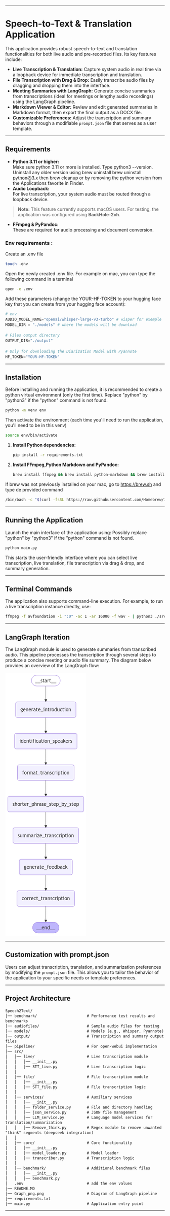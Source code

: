 
---
# Speech-to-Text & Translation Application

This application provides robust speech-to-text and translation functionalities for both live audio and pre-recorded files. Its key features include:

- **Live Transcription & Translation:** Capture system audio in real time via a loopback device for immediate transcription and translation.
- **File Transcription with Drag & Drop:** Easily transcribe audio files by dragging and dropping them into the interface.
- **Meeting Summaries with LangGraph:** Generate concise summaries from transcriptions (ideal for meetings or lengthy audio recordings) using the LangGraph pipeline.
- **Markdown Viewer & Editor:** Review and edit generated summaries in Markdown format, then export the final output as a DOCX file.
- **Customizable Preferences:** Adjust the transcription and summary behaviors through a modifiable `prompt.json` file that serves as a user template.

---

## Requirements

- **Python 3.11 or higher:**  
  Make sure python 3.11 or more is installed. Type python3 --version. Uninstall any older version using brew uninstall brew uninstall python@3.x then brew cleanup or by removing the python version from the Applications favorite in Finder.
- **Audio Loopback:**  
  For live transcription, your system audio must be routed through a loopback device.  
> **Note:** This feature currently supports macOS users. For testing, the application was configured using **BackHole-2ch**.
- **FFmpeg & PyPandoc:**  
  These are required for audio processing and document conversion.

### Env requirements : 

Create an .env file 
```sh
touch .env
```
Open the newly created .env file. For example on mac, you can type the following command in a terminal
```sh
open -e .env
```

Add these parameters (change the YOUR-HF-TOKEN to your hugging face key that you can create from your hugging face account):
```python
# env
AUDIO_MODEL_NAME="openai/whisper-large-v3-turbo" # wisper for exemple
MODEL_DIR = "./models" # where the models will be download

# Files output directory 
OUTPUT_DIR="./output"

# Only for downloading the Diarization Model with Pyannote 
HF_TOKEN="YOUR-HF-TOKEN"

```
---

## Installation

Before installing and running the application, it is recommended to create a python virtual environment (only the first time).
Replace "python" by "python3" if the "python" command is not found.

```bash
python -m venv env
```
Then activate the environment (each time you'll need to run the application, you'll need to be in this venv)

```bash
source env/bin/activate
```

1. **Install Python dependencies:**  
   ```bash
   pip install -r requirements.txt
   ```
2. **Install FFmpeg,Python Markdown and PyPandoc:**  
   ```bash
   brew install ffmpeg && brew install python-markdown && brew install pypandoc
   ```
If brew was not previously installed on your mac, go to https://brew.sh and type de provided command
   ```bash
   /bin/bash -c "$(curl -fsSL https://raw.githubusercontent.com/Homebrew/install/HEAD/install.sh)"
   ```

---

## Running the Application

Launch the main interface of the application using:
Possibly replace "python" by "python3" if the "python" command is not found.

```bash
python main.py
```

This starts the user-friendly interface where you can select live transcription, live translation, file transcription via drag & drop, and summary generation.

---

## Terminal Commands

The application also supports command-line execution. For example, to run a live transcription instance directly, use:

```bash
ffmpeg -f avfoundation -i ":0" -ac 1 -ar 16000 -f wav - | python3 ./src/live/STT_live.py
```

---

## LangGraph Iteration

The LangGraph module is used to generate summaries from transcribed audio. This pipeline processes the transcription through several steps to produce a concise meeting or audio file summary. The diagram below provides an overview of the LangGraph flow:

![LangGraph representation](graph_png.png)

---

## Customization with prompt.json

Users can adjust transcription, translation, and summarization preferences by modifying the `prompt.json` file. This allows you to tailor the behavior of the application to your specific needs or template preferences.

---

## Project Architecture

```
Speech2Text/
│── benchmark/                      # Performance test results and benchmarks
│── audiofiles/                     # Sample audio files for testing
│── models/                         # Models (e.g., Whisper, Pyannote)
│── output/                         # Transcription and summary output files
│── pipeline/                       # For open-webui implementation
│── src/
│   │── live/                       # Live transcription module
│   │   │── __init__.py
│   │   │── STT_live.py             # Live transcription logic
│   │
│   │── file/                       # File transcription module
│   │   │── __init__.py
│   │   │── STT_file.py             # File transcription logic 
│   │
│   │── services/                   # Auxiliary services
│   │   │── __init__.py
│   │   │── folder_service.py       # File and directory handling
│   │   │── json_service.py         # JSON file management
│   │   │── LLM_service.py          # Language model services for translation/summarization
│   │   │── Remove_think.py         # Regex module to remove unwanted "think" segments (deepseek integration)
│   │
│   │── core/                       # Core functionality
│   │   │── __init__.py
│   │   │── model_loader.py         # Model loader
│   │   │── transcriber.py          # Transcription logic
│   │
│   │── benchmark/                  # Additional benchmark files
│   │   │── __init__.py
│   │   │── benchmark.py
│   .env                            # add the env values 
│── README.MD
│── Graph_png.png                   # Diagram of LangGraph pipeline
│── requirements.txt
│── main.py                         # Application entry point 
```

---
